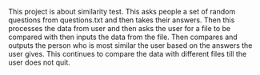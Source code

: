 This project is about similarity test. 
This asks people a set of random questions from questions.txt and then takes their answers. 
Then this processes the data from user and then asks the user for a file to be compared with then inputs the data from the file.
Then compares and outputs the person who is most similar the user based on the answers the user gives. 
This continues to compare the data with different files till the user does not quit.

